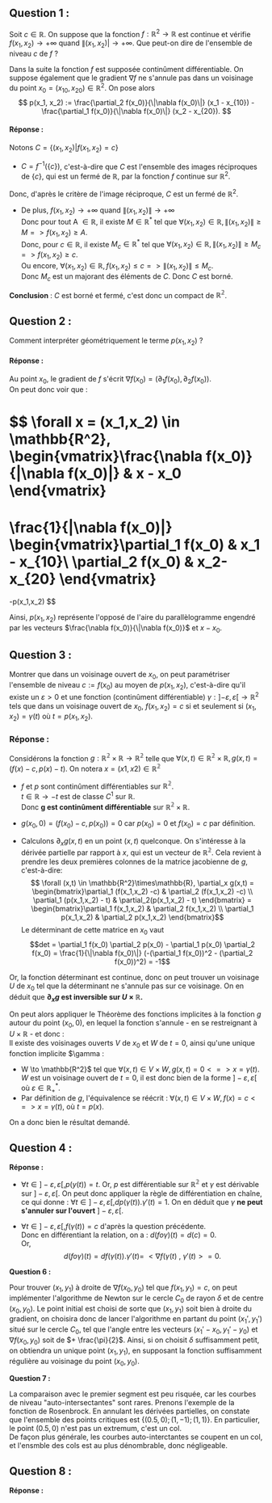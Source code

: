 ## **Question 1 :**

Soit $c \in \mathbb{R}$.
On suppose que la fonction $f:\mathbb{R}^2 \to \mathbb{R}$ est continue et vérifie $f(x_1, x_2) \to +\infty$ quand $\|(x_1, x_2)| \to +\infty$.
Que peut-on dire de l'ensemble  de niveau $c$ de $f$ ?

Dans la suite la fonction $f$ est supposée continûment différentiable. On suppose également que le gradient $\nabla f$ ne s'annule pas dans un voisinage du point $x_0 = (x_{10}, x_{20}) \in \mathbb{R}^2$. On pose alors
$$
p(x_1, x_2) := \frac{\partial_2 f(x_0)}{\|\nabla f(x_0)\|} (x_1 - x_{10}) -
\frac{\partial_1 f(x_0)}{\|\nabla f(x_0)\|} (x_2 - x_{20}).
$$


#### **Réponse :**

Notons $C = \{(x_1,x_2) | f(x_1,x_2) = c\}$

- $C = f^{-1} (\{c\})$, c'est-à-dire que $C$ est l'ensemble des images réciproques de $\{c\}$, qui est un fermé de $\mathbb{R}$, par la fonction $f$ continue sur $\mathbb{R}^2$. 

Donc, d'après le critère de l'image réciproque, $C$ est un fermé de $\mathbb{R}^2$.

- De plus, $f(x_1,x_2) \to +\infty$ quand $\|(x_1,x_2)\| \to +\infty$  
Donc pour tout A $\in \mathbb{R}$, il existe $M \in \mathbb{R^*}$ tel que $\forall (x_1,x_2) \in \mathbb{R}, \|(x_1,x_2)\| \ge M => f(x_1,x_2) \ge A$.   
Donc, pour $c \in \mathbb{R}$, il existe $M_{c} \in \mathbb{R^*}$ tel que $\forall (x_1,x_2) \in \mathbb{R}, \|(x_1,x_2)\| \ge M_{c} => f(x_1,x_2) \ge c$.  
Ou encore, $\forall (x_1,x_2) \in \mathbb{R}, f(x_1,x_2) \le c => \|(x_1,x_2)\| \le M_{c}$.   
Donc $M_{c}$ est un majorant des éléments de $C$. Donc $C$ est borné.  

__Conclusion__ : $C$ est borné et fermé, c'est donc un compact de $\mathbb{R^2}$. 


## **Question 2 :**

Comment interpréter géométriquement le terme $p(x_1,x_2)$ ?

#### **Réponse :**

Au point $x_{0}$, le gradient de $f$ s'écrit $\nabla f(x_0) = (\partial_1 f(x_0) , \partial_2 f(x_0))$.   
On peut donc voir que : 

$$
\forall x = (x_1,x_2) \in \mathbb{R^2},
\begin{vmatrix}\frac{\nabla f(x_0)}{\|\nabla f(x_0)\|} & x - x_0  
\end{vmatrix}
= 
\frac{1}{\|\nabla f(x_0)\|} 
\begin{vmatrix}\partial_1 f(x_0) & x_1 - x_{10}\\
\partial_2 f(x_0) & x_2-x_{20}
\end{vmatrix}
=
-p(x_1,x_2)
$$

Ainsi, $p(x_1,x_2)$ représente l'opposé de l'aire du parallèlogramme engendré par les vecteurs $\frac{\nabla f(x_0)}{\|\nabla f(x_0)}$ et $x-x_0$. 

## **Question 3 :**

Montrer que dans un voisinage ouvert de $x_0$, on peut paramétriser l'ensemble de niveau $c:=f(x_0)$ au moyen de $p(x_1,x_2),$ c'est-à-dire qu'il existe un $\varepsilon > 0$ et une fonction (continûment différentiable) $\gamma :\left]-\varepsilon,\varepsilon \right[ \to \mathbb{R}^2$ tels que dans un voisinage ouvert de $x_0,$ $f(x_1,x_2) = c$ si et seulement si $(x_1, x_2) = \gamma(t)$ où $t = p(x_1, x_2)$.

### **Réponse :**

Considérons la fonction $g : \mathbb{R^2}\times\mathbb{R} \to \mathbb{R^2}$ telle que $\forall (x,t) \in \mathbb{R^2}\times\mathbb{R}, g(x,t) = (f(x) - c, p(x) - t)$. On notera $x = (x1,x2) \in \mathbb{R^2}$

- $f$ et $p$ sont continûment différentiables sur $\mathbb{R^2}$.   
$t \in \mathbb{R} \to -t$ est de classe $C^1$ sur $\mathbb{R}$.   
Donc **g est continûment différentiable** sur $\mathbb{R^2}\times\mathbb{R}$.

- $g(x_0, 0) = (f(x_0) - c, p(x_0)) = 0$ car $p(x_0) = 0$ et $f(x_0) = c$ par définition. 

- Calculons $\partial_x g(x,t)$ en un point $(x,t)$ quelconque.
On s'intéresse à la dérivée partielle par rapport à $x$, qui est un vecteur de $\mathbb{R^2}$. Cela revient à prendre les deux premières colonnes de la matrice jacobienne de $g$, c'est-à-dire:
$$ \forall (x,t) \in \mathbb{R^2}\times\mathbb{R}, \partial_x g(x,t) = \begin{bmatrix}\partial_1 (f(x_1,x_2) -c) & \partial_2 (f(x_1,x_2) -c)
\\ \partial_1 (p(x_1,x_2) - t) & \partial_2(p(x_1,x_2) - t)
\end{bmatrix}   
= \begin{bmatrix}\partial_1 f(x_1,x_2) & \partial_2 f(x_1,x_2)
\\ \partial_1 p(x_1,x_2) & \partial_2 p(x_1,x_2)
\end{bmatrix}$$
Le déterminant de cette matrice en $x_0$ vaut 
$$det = \partial_1 f(x_0) \partial_2 p(x_0) - \partial_1 p(x_0) \partial_2 f(x_0) 
= \frac{1}{\|\nabla f(x_0)\|}  (-(\partial_1 f(x_0))^2 - (\partial_2 f(x_0))^2) = -1$$

Or, la fonction déterminant est continue, donc on peut trouver un voisinage *U* de $x_0$ tel que la déterminant ne s'annule pas sur ce voisinage. On en déduit que **$\partial_x g$ est inversible sur $U\times\mathbb{R}$.**

On peut alors appliquer le Théorème des fonctions implicites à la fonction *g* autour du point $(x_0, 0)$, en lequel la fonction s'annule - en se restreignant à $U\times\mathbb{R}$ - et donc :   
Il existe des voisinages ouverts $V$ de $x_0$ et $W$ de $t=0$, ainsi qu'une unique fonction implicite $\gamma : 
- W \to \mathbb{R^2}$ tel que $\forall (x,t) \in V \times W , g(x,t) = 0 <=> x = \gamma(t)$. $W$ est un voisinage ouvert de $t=0$, il est donc bien de la forme $]-\varepsilon, \varepsilon[$ où $\varepsilon \in \mathbb{R^*_+}$.
- Par définition de $g$, l'équivalence se réécrit : $\forall (x,t) \in V \times W, f(x) = c <=> x = \gamma(t)$, où $t = p(x)$. 

On a donc bien le résultat demandé.  

## **Question 4 :**

**Réponse :**

- $\forall t \in ]-\varepsilon , \varepsilon[, p(y(t)) = t$. Or, $p$ est différentiable sur $\mathbb{R^2}$ et $\gamma$ est dérivable sur  $]-\varepsilon , \varepsilon[$. On peut donc appliquer la règle de différentiation en chaîne, ce qui donne :
$\forall t \in ]-\varepsilon , \varepsilon[, dp(\gamma(t)).\gamma'(t) = 1$. 
On en déduit que $\gamma$ **ne peut s'annuler sur l'ouvert** $]-\varepsilon , \varepsilon[$.

- $\forall t \in ]-\varepsilon , \varepsilon[, f(\gamma(t)) = c$ d'après la question précédente.   
Donc en différentiant la relation, on a :
$d(fo\gamma)(t) = d(c) = 0$.   
Or, 
$$
d(fo\gamma)(t) = df(\gamma(t)).\gamma'(t) = \ <\nabla f(\gamma(t) \ ,\ \gamma'(t)> = 0.$$


**Question 6 :**

Pour trouver $(x_1,y_1)$ à droite de $\nabla f(x_0,y_0)$ tel que $f(x_1,y_1) = c$, on peut implémenter l'algorithme de Newton sur le cercle $C_0$ de rayon $\delta$ et de centre $(x_0,y_0)$. Le point initial est choisi de sorte que $(x_1,y_1)$ soit bien à droite du gradient, on choisira donc de lancer l'algorithme en partant du point $(x_{1}', y_{1}')$ situé sur le cercle $C_0$, tel que l'angle entre les vecteurs $(x_1' - x_0, y_1' - y_0)$ et $\nabla f(x_0,y_0)$ soit de $+ \frac{\pi}{2}$. Ainsi, si on choisit $\delta$ suffisamment petit, on obtiendra un unique point $(x_1,y_1)$, en supposant la fonction suffisamment régulière au voisinage du point $(x_0,y_0)$.  

**Question 7 :**

La comparaison avec le premier segment est peu risquée, car les courbes de niveau "auto-intersectantes" sont rares. Prenons l'exemple de la fonction de Rosenbrock. En annulant les dérivées partielles, on constate que l'ensemble des points critiques est $\{(0.5, 0) ; (1, -1) ; (1,1) \}$. En particulier, le point $(0.5,0)$ n'est pas un extremum, c'est un col.   
De façon plus générale, les courbes auto-interctantes se coupent en un col, et l'ensmble des cols est au plus dénombrable, donc négligeable.


## **Question 8 :**

**Réponse :**


